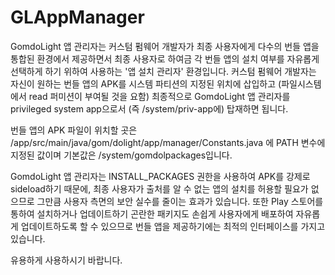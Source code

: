 # GLAppManager
GomdoLight 앱 관리자는 커스텀 펌웨어 개발자가 최종 사용자에게 다수의 번들 앱을 통합된 환경에서 제공하면서 최종 사용자로 하여금 각 번들 앱의 설치 여부를 자유롭게 선택하게 하기 위하여 사용하는 '앱 설치 관리자' 환경입니다. 커스텀 펌웨어 개발자는 자신이 원하는 번들 앱의 APK를 시스템 파티션의 지정된 위치에 삽입하고 (파일시스템에서 read 퍼미션이 부여될 것을 요함) 최종적으로 GomdoLight 앱 관리자를 privileged system app으로서 (즉 /system/priv-app에) 탑재하면 됩니다.

번들 앱의 APK 파일이 위치할 곳은 /app/src/main/java/gom/dolight/app/manager/Constants.java 에 PATH 변수에 지정된 값이며 기본값은 /system/gomdolpackages입니다.

GomdoLight 앱 관리자는 INSTALL_PACKAGES 권한을 사용하여 APK를 강제로 sideload하기 때문에, 최종 사용자가 출처를 알 수 없는 앱의 설치를 허용할 필요가 없으므로 그만큼 사용자 측면의 보안 실수를 줄이는 효과가 있습니다. 또한 Play 스토어를 통하여 설치하거나 업데이트하기 곤란한 패키지도 손쉽게 사용자에게 배포하여 자유롭게 업데이트하도록 할 수 있으므로 번들 앱을 제공하기에는 최적의 인터페이스를 가지고 있습니다.

유용하게 사용하시기 바랍니다.
